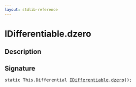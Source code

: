 ```yaml
---
layout: stdlib-reference
---
```


# IDifferentiable\.dzero

## Description





## Signature 

<pre>
<span class='code_keyword'>static</span> <span class="code_keyword">This</span>.Differential <a href="/stdlib-reference/interfaces/IDifferentiable/index" class="code_type">IDifferentiable</a>.<a href="/stdlib-reference/interfaces/IDifferentiable/dzero">dzero</a>();

</pre>

